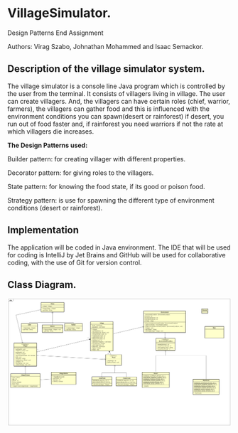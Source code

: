 # VillageSimulator.
Design Patterns End Assignment

Authors: Virag Szabo, Johnathan Mohammed and Isaac Semackor.

## **Description of the village simulator system**.

The village simulator is a console line Java program which is controlled by the user from the terminal. It consists of villagers living in village. The user can create villagers. And, the villagers can have certain roles (chief, warrior, farmers), the villagers can gather food and this is influenced with the environment conditions you can spawn(desert or rainforest) if desert, you run out of food faster and, if rainforest you need warriors if not the rate at which villagers die increases.

**The Design Patterns used:**

Builder pattern: for creating villager with different properties.

Decorator pattern: for giving roles to the villagers. 

State pattern: for knowing the food state, if its good or poison food.

Strategy pattern: is use for spawning the different type of environment conditions (desert or rainforest).

## **Implementation**

The application will be coded in Java environment. The IDE that will be used for coding is IntelliJ by Jet Brains and GitHub will be used for collaborative coding, with the use of Git for version control.

## **Class Diagram.**

![Class Diagram](image/VillageSimulator.png)

